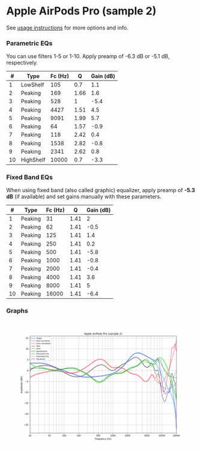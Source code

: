 # Apple AirPods Pro (sample 2)
See [usage instructions](https://github.com/jaakkopasanen/AutoEq#usage) for more options and info.

### Parametric EQs
You can use filters 1-5 or 1-10. Apply preamp of -6.3 dB or -5.1 dB, respectively.

|   # | Type      |   Fc (Hz) |    Q |   Gain (dB) |
|-----|-----------|-----------|------|-------------|
|   1 | LowShelf  |       105 | 0.7  |         1.1 |
|   2 | Peaking   |       169 | 1.66 |         1.6 |
|   3 | Peaking   |       528 | 1    |        -5.4 |
|   4 | Peaking   |      4427 | 1.51 |         4.5 |
|   5 | Peaking   |      9091 | 1.99 |         5.7 |
|   6 | Peaking   |        64 | 1.57 |        -0.9 |
|   7 | Peaking   |       118 | 2.42 |         0.4 |
|   8 | Peaking   |      1538 | 2.82 |        -0.8 |
|   9 | Peaking   |      2341 | 2.62 |         0.8 |
|  10 | HighShelf |     10000 | 0.7  |        -3.3 |

### Fixed Band EQs
When using fixed band (also called graphic) equalizer, apply preamp of **-5.3 dB** (if available) and set gains manually with these parameters.

|   # | Type    |   Fc (Hz) |    Q |   Gain (dB) |
|-----|---------|-----------|------|-------------|
|   1 | Peaking |        31 | 1.41 |         2   |
|   2 | Peaking |        62 | 1.41 |        -0.5 |
|   3 | Peaking |       125 | 1.41 |         1.4 |
|   4 | Peaking |       250 | 1.41 |         0.2 |
|   5 | Peaking |       500 | 1.41 |        -5.8 |
|   6 | Peaking |      1000 | 1.41 |        -0.8 |
|   7 | Peaking |      2000 | 1.41 |        -0.4 |
|   8 | Peaking |      4000 | 1.41 |         3.6 |
|   9 | Peaking |      8000 | 1.41 |         5   |
|  10 | Peaking |     16000 | 1.41 |        -6.4 |

### Graphs
![](./Apple%20AirPods%20Pro%20(sample%202).png)
